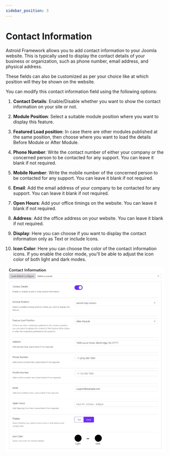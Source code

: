 ```yaml
---
sidebar_position: 3
---
```


# Contact Information

Astroid Framework allows you to add contact information to your Joomla website. This is typically used to display the contact details of your business or organization, such as phone number, email address, and physical address.

These fields can also be customized as per your choice like at which position will they be shown on the website.

You can modify this contact information field using the following options:

1. **Contact Details**:
   Enable/Disable whether you want to show the contact information on your site or not.

2. **Module Position**:
   Select a suitable module position where you want to display this feature.

3. **Featured Load position**:
   In case there are other modules published at the same position, then choose where you want to load the details Before Module or After Module.

4. **Phone Number**:
   Write the contact number of either your company or the concerned person to be contacted for any support. You can leave it blank if not required.

5. **Mobile Number**:
   Write the mobile number of the concerned person to be contacted for any support. You can leave it blank if not required.

6. **Email**:
   Add the email address of your company to be contacted for any support. You can leave it blank if not required.

7. **Open Hours**:
   Add your office timings on the website. You can leave it blank if not required.

8. **Address**:
   Add the office address on your website. You can leave it blank if not required.

9. **Display**:
   Here you can choose if you want to display the contact information only as Text or include Icons.

10. **Icon Color**:
    Here you can choose the color of the contact information icons. If you enable the color mode, you'll be able to adjust the icon color of both light and dark modes.

![contact-information.jpeg](../../static/img/miscellaneous/contact-information.jpeg)